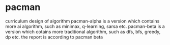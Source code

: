 # pacman
curriculum design of algorithm
pacman-alpha is a version which contains more ai algorithm, such as minimax, q-learning, sarsa etc.
pacman-beta is a version which cotains more traditional algorithm, such as dfs, bfs, greedy, dp etc.
the report is according to pacman beta
